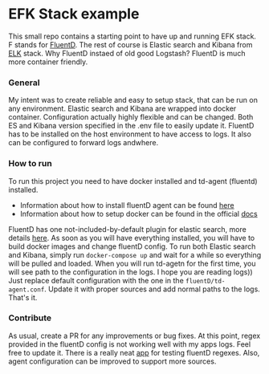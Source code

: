 # EFK Stack example

This small repo contains a starting point to have up and running EFK stack. F stands for [FluentD](https://www.fluentd.org/). The rest of course is Elastic search and Kibana from [ELK](https://www.elastic.co/elk-stack) stack.
Why FluentD instaed of old good Logstash? FluentD is much more container friendly. 

### General

My intent was to create reliable and easy to setup stack, that can be run on any environment. Elastic search and Kibana are wrapped into docker container. Configuration actually highly flexible and can be changed. Both ES and Kibana version specified in the .env file to easily update it. 
FluentD has to be installed on the host environment to have access to logs. It also can be configured to forward logs andwhere.

### How to run

To run this project you need to have docker installed and td-agent (fluentd) installed. 

- Information about how to install fluentD agent can be found [here](https://docs.fluentd.org/v1.0/categories/installation)
- Information about how to setup docker can be found in the official [docs](https://docs.docker.com/)

FluentD has one not-included-by-default plugin for elastic search, more details [here](https://docs.fluentd.org/v1.0/articles/out_elasticsearch). 
As soon as you will have everything installed, you will have to build docker images and change fluentD config.
To run both Elastic search and Kibana, simply run `docker-compose up` and wait for a while so everything will be pulled and loaded. 
When you will run td-agetn for the first time, you will see path to the configuration in the logs. I hope you are reading logs)) Just replace default configuration with the one in the `fluentD/td-agent.conf`. Update it with proper sources and add normal paths to the logs. That's it.

### Contribute

As usual, create a PR for any improvements or bug fixes.
At this point, regex provided in the fluentD config is not working well with my apps logs. Feel free to update it. There is a really neat [app](http://fluentular.herokuapp.com/) for testing fluentD regexes. 
Also, agent configuration can be improved to support more sources.

